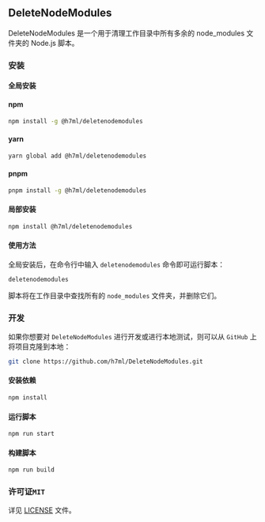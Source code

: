 ## DeleteNodeModules

DeleteNodeModules 是一个用于清理工作目录中所有多余的 node_modules 文件夹的 Node.js 脚本。

### 安装

#### 全局安装

#### npm

```bash
npm install -g @h7ml/deletenodemodules
```

#### yarn

```bash
yarn global add @h7ml/deletenodemodules
```

#### pnpm

```bash
pnpm install -g @h7ml/deletenodemodules
```

#### 局部安装

```bash
npm install @h7ml/deletenodemodules
```

#### 使用方法

全局安装后，在命令行中输入 `deletenodemodules` 命令即可运行脚本：

```bash
deletenodemodules
```

脚本将在工作目录中查找所有的 `node_modules` 文件夹，并删除它们。

### 开发

如果你想要对 `DeleteNodeModules` 进行开发或进行本地测试，则可以从 `GitHub` 上将项目克隆到本地：

```bash
git clone https://github.com/h7ml/DeleteNodeModules.git
```

#### 安装依赖

```bash
npm install
```

#### 运行脚本

```bash
npm run start
```

#### 构建脚本

```bash
npm run build
```

### 许可证`MIT`

详见 [LICENSE](./LICENSE) 文件。

